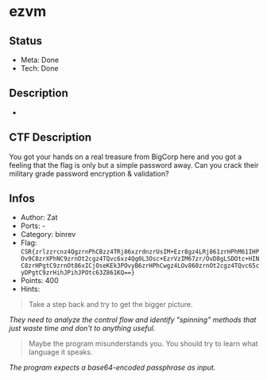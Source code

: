 ezvm
=========

## Status
* Meta: Done
* Tech: Done

## Description
-

## CTF Description
You got your hands on a real treasure from BigCorp here and you got a feeling that the flag is only but a simple password away. Can you crack their military grade password encryption & validation?

## Infos

* Author: Zat
* Ports: -
* Category: binrev
* Flag: `CSR{zrlzzrcnz4QgzrnPhCBzz4TRj86xzrdnzrUsIM+Ezr8gz4LRj861zrHPhM61IHPOv9C8zrXPhNC9zrnOt2cgz4TQvc6xz4Qg0L3Osc+EzrVzIM67zr/OvD8gLSDOtc+HINC8zrHPgtC9zrnOt86xICjOseKEk3POvyB6zrHPhCwgz4LOv860zrnOt2cgz4TQvc65cyDPgtC9zrHihJPihJPOtc63Z861KQ==}`
* Points: 400
* Hints:

> Take a step back and try to get the bigger picture.

*They need to analyze the control flow and identify "spinning" methods that just waste time and don't to anything useful.*

> Maybe the program misunderstands you. You should try to learn what language it speaks.

*The program expects a base64-encoded passphrase as input.*